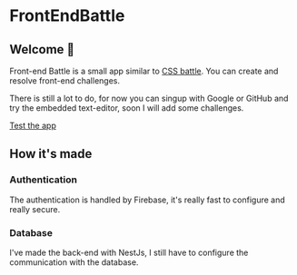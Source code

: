 # FrontEndBattle

## Welcome 👋

Front-end Battle is a small app similar to [CSS battle](https://cssbattle.dev/). You can create and resolve front-end challenges.

There is still a lot to do, for now you can singup with Google or GitHub and try the embedded text-editor, soon I will add some challenges.


[Test the app](https://front-end-battle.vercel.app/)

## How it's made

### Authentication
The authentication is handled by Firebase, it's really fast to configure and really secure.

### Database
I've made the back-end with NestJs, I still have to configure the communication with the database.